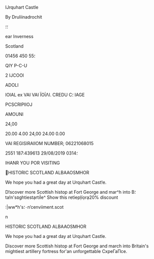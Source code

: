 IJrquhart Castle

By Druliinadrochit

؛؛

ear Inverness

Scotland

؛55 450 01456

QIY  P-C-U

2  IJCOOl

ADOLI

lOIAL  ex  VAI
VAI
ΪΟΐΛΙ.
CREDU
C؛
IAGE

PCSCRIPIIOJ

AMOUNI

24,00

20.00
4.00
24,00
24.00
0.00

VAI  REGISIRAIIOM  NUMBER;  06221068015

2551 187:439613 29/08/2019 03؛14

IHANR  YOU  POR  VISITING

HISTORIC SCOTLAND
ALBAAOSMHOR

We hope you had a great day at Urquhart Cast!e.

D!scover more Scottish histop at Fort George
and mar^h into B؛ta!n's٥ghtiestạrtiÌe^
Show this retìepỊíọrạ20% discount

:|ww*h's٠؛n‘cenviiment.scot

n

HISTORIC  SCOTLAND
ALBAAOSMHOR

We hope you had a great day at Urquhart Castle.

Discover more Scottish histop at Fort George
and march into Britain's mightiest artillery
fortress for'an unforgettable СхреГаПсе.

